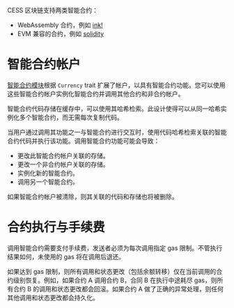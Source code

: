 CESS 区块链支持两类智能合约：

- WebAssembly 合约，例如 [ink!](https://use.ink/)
- EVM 兼容的合约，例如 [solidity](https://docs.soliditylang.org/en/develop/)

# 智能合约帐户

[智能合约模块](https://paritytech.github.io/substrate/master/pallet_contracts)根据 `Currency` trait 扩展了帐户，以具有智能合约功能。您可以使用这些智能合约帐户实例化智能合约并调用其他合约和非合约帐户。

智能合约代码存储在缓存中，可以使用其哈希检索。此设计使得可以从同一哈希实例化多个智能合约，而无需每次复制代码。

当用户通过调用其功能之一与智能合约进行交互时，使用代码哈希检索关联的智能合约代码并执行该功能。调用智能合约功能可能会导致：

- 更改此智能合约帐户关联的存储。
- 更改一个非合约帐户关联的存储。
- 实例化新的智能合约。
- 调用另一个智能合约。

如果智能合约帐户被清除，则其关联的代码和存储也将被删除。

# 合约执行与手续费

调用智能合约需要支付手续费，发送者必须为每次调用指定 gas 限制。不管执行结果如何，未使用的 gas 将在调用后退还。

如果达到 gas 限制，则所有调用和状态更改（包括余额转移）仅在当前调用的合约级别恢复。例如，如果合约 A 调用合约 B，合同 B 在执行中途耗尽 gas，则所有合约 B 的调用和状态更改都会回滚。如果合约 A 做了正确的异常处理，则任何其他调用和状态更改都会持久化。
